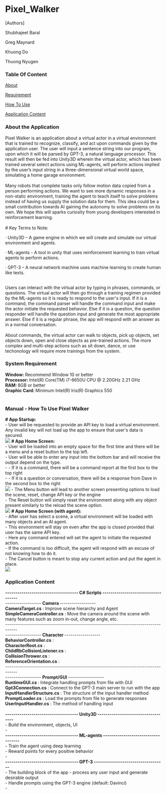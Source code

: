 # Pixel_Walker

[Authors]

Shubhajeet Baral

Greg Maynard

Khuong Do

Thuong Nyugen


### Table Of Content
[About](#description)  

[Requirement](#requirement)

[How To Use](#manual)

[Application Content](#content)

### About the Application<a name="description"/>
<section>
Pixel Walker is an application about a virtual actor in a virtual environment that is trained to recognize, classify, and act upon commands given by the application user. The user will input a sentence string into our program, upon which it will be parsed by GPT-3, a natural language processor. This result will then be fed into Unity3D wherein the virtual actor, which has been trained several select actions using ML-agents, will perform actions implied by the user’s input string in a three-dimensional virtual world space, simulating a home garage environment.
</section> <br>

<section>
Many robots that complete tasks only follow motion data copied from a person performing actions. We want to see more dynamic responses in a non-static environment, training the agent to teach itself to solve problems instead of having us supply the solution data for them. This idea could be a small contribution towards AI gaining the autonomy to solve problems on its own. We hope this will sparks curiosity from young developers interested in reinforcement learning.
</section> <br>

<section>
# Key Terms to Note: <br>

·    Unity3D – A game engine in which we will create and simulate our virtual environment and agents.

·    ML-agents - A tool in unity that uses reinforcement learning to train virtual agents to perform actions.

·    GPT-3 – A neural network machine uses machine learning to create human like texts. 
</section> <br>

<section>
Users can interact with the virtual actor by typing in phrases, commands, or questions. The virtual actor will then go through a training regimen provided by the ML-agents so it is ready to respond to the user's input. If it is a command, the command parser will handle the command input and make the actor initiate the requested behavior. Else if it is a question, the question responder will handle the question input and generate the most appropriate answer. Else if it is a regular phrase, the app will respond with an answer as in a normal conversation. 
</section> <br>

<section>
About commands, the virtual actor can walk to objects, pick up objects, set objects down, open and close objects as pre-trained actions. The more complex and multi-step actions such as sit down, dance, or use techonology will require more trainings from the system. 
  </section>

### System Requirement<a name="requirement"/>
<section>
  <strong>Window:   </strong>    Recommend Window 10 or better <br>
  <strong>Processor:    </strong>    Intel(R) Core(TM) i7-6650U CPU @ 2.20GHz   2.21 GHz <br>
  <strong>RAM:    </strong>    8GB or better <br>
  <strong>Graphic Card:   </strong>    Minimum Intel(R) Iris(R) Graphics 550 
</section> <br>

### Manual - How To Use Pixel Walker<a name="manual"/>
<section>
    <strong># App Startup: </strong> <br>
    - User will be requested to provide an API key to load a virtual environment. 
      Any invalid key will not load up the app to ensure that user's data is secured. <br>
<img src="images/AppStartupScreen.png">
    <strong># App Home Screen: </strong> <br>
    - User will be loaded into an empty space for the first time and there will be a menu and a reset button to the top left.<br> 
    - User will be able to enter any input into the bottom bar and will receive the output depend on the type. <br>
    - - If it is a command, there will be a command report at the first box to the top right <br>
    - - If it is a question or conversation, there will be a response from Dave in the second box to the right <br>
<img src="images/AppHomeScreen(empty).jpg">
    - The Menu button will lead to another screen presenting options to load the scene, reset, change API key or the engine <br>
    - The Reset button will simply reset the environment along with any object present similarly to the reload the scene option. <br>
<img src="images/AppMenuScreen.png">
    <strong># App Home Screen (with agent): </strong> <br>
    - After user has select a scene, a virtual environment will be loaded with many objects and an AI agent. <br>
    - This environment will stay on even after the app is closed provided that user has the same API key. <br>
    - Here any command entered will set the agent to initiate the requested action. <br>
    - If the command is too difficult, the agent will respond with an excuse of not knowing how to do it. <br>
    - The Cancel button is meant to stop any current action and put the agent in place. <br>
<img src="images/AppHomeScreen(loaded).png">
</section>

### Application Content<a name="content"/>
<section>
  <strong>------------------------------------ C# Scripts -----------------------------------</strong> <br>
  ------------------ <strong> Camera </strong> ------------------ <br>
  <strong>CameraTarget.cs</strong> : Improve scene hierarchy and Agent <br>
  <strong>SimpleCameraController.cs</strong> : Move the camera around the scene with many features
  such as zoom in-out, change angle, etc. <br>
  ------------------------------------------------------------------------------------ <br>
  ------------------ <strong> Character </strong> ------------------ <br>
  <strong>BehaviorController.cs</strong> : <br>
  <strong>CharacterRoot.cs</strong> : <br>
  <strong>ChildRbCollisionListener.cs</strong> : <br>
  <strong>CollisionThrower.cs</strong> : <br>
  <strong>ReferenceOrientation.cs</strong> : <br>
  ------------------------------------------------------------------------------------ <br>
  ------------------ <strong> Prompt/GUI </strong> ------------------ <br>
  <strong>RuntimeGUI.cs </strong>   :   Integrate handling prompts from file with GUI <br>
  <strong>Gpt3Connection.cs</strong>   :   Connect to the GPT-3 main server to run with the app <br>
  <strong>InputHandlerStructure.cs</strong> : The structure of the input handler method <br>
  <strong>PromptLoader.cs</strong> : Load the prompts from file to generate responses <br>
  <strong>UserInputHandler.cs</strong> : The method of handling input <br>
  <br>
  <strong>------------------------------------ Unity3D -----------------------------------</strong> <br>
  - Build the environment, objects, UI <br>
  - <br>
  <strong>------------------------------------ ML-agents -----------------------------------</strong> <br>
  - Train the agent using deep learning <br>
  - Reward points for every positive behavior <br>
  - <br>
  <strong>------------------------------------ GPT-3 -----------------------------------</strong> <br>
  - The building block of the app - process any user input and generate desirable output <br>
  - Handle prompts using the GPT-3 engine (default: Davinci) <br>
  - <br>
</section>
